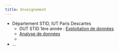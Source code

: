 ```yaml
---
title: Enseignement
---
```


- Département STID, IUT Paris Descartes
    - DUT STID 1ère année : [Exploitation de données](exploitation-donnees)
    - [Analyse de données]()
    - 
- ...

    